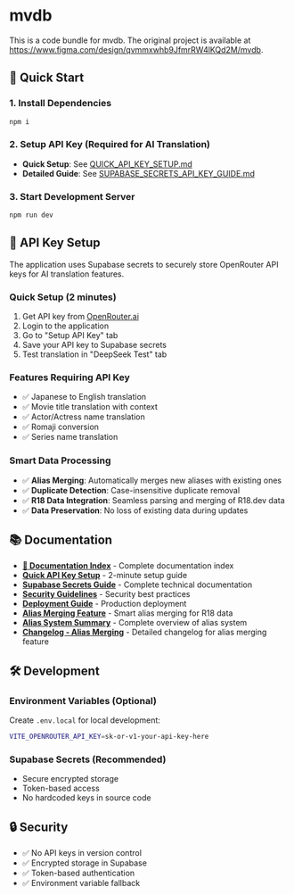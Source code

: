
# mvdb

This is a code bundle for mvdb. The original project is available at https://www.figma.com/design/qvmmxwhb9JfmrRW4lKQd2M/mvdb.

## 🚀 Quick Start

### 1. Install Dependencies
```bash
npm i
```

### 2. Setup API Key (Required for AI Translation)
- **Quick Setup**: See [QUICK_API_KEY_SETUP.md](./QUICK_API_KEY_SETUP.md)
- **Detailed Guide**: See [SUPABASE_SECRETS_API_KEY_GUIDE.md](./SUPABASE_SECRETS_API_KEY_GUIDE.md)

### 3. Start Development Server
```bash
npm run dev
```

## 🔑 API Key Setup

The application uses Supabase secrets to securely store OpenRouter API keys for AI translation features.

### **Quick Setup (2 minutes)**
1. Get API key from [OpenRouter.ai](https://openrouter.ai/)
2. Login to the application
3. Go to "Setup API Key" tab
4. Save your API key to Supabase secrets
5. Test translation in "DeepSeek Test" tab

### **Features Requiring API Key**
- ✅ Japanese to English translation
- ✅ Movie title translation with context
- ✅ Actor/Actress name translation
- ✅ Romaji conversion
- ✅ Series name translation

### **Smart Data Processing**
- ✅ **Alias Merging**: Automatically merges new aliases with existing ones
- ✅ **Duplicate Detection**: Case-insensitive duplicate removal
- ✅ **R18 Data Integration**: Seamless parsing and merging of R18.dev data
- ✅ **Data Preservation**: No loss of existing data during updates

## 📚 Documentation

- [**📖 Documentation Index**](./DOCUMENTATION_INDEX.md) - Complete documentation index
- [**Quick API Key Setup**](./QUICK_API_KEY_SETUP.md) - 2-minute setup guide
- [**Supabase Secrets Guide**](./SUPABASE_SECRETS_API_KEY_GUIDE.md) - Complete technical documentation
- [**Security Guidelines**](./SECURITY_GUIDELINES.md) - Security best practices
- [**Deployment Guide**](./DEPLOYMENT.md) - Production deployment
- [**Alias Merging Feature**](./ALIAS_MERGING_FEATURE.md) - Smart alias merging for R18 data
- [**Alias System Summary**](./ALIAS_SYSTEM_SUMMARY.md) - Complete overview of alias system
- [**Changelog - Alias Merging**](./CHANGELOG_ALIAS_MERGING.md) - Detailed changelog for alias merging feature

## 🛠️ Development

### **Environment Variables (Optional)**
Create `.env.local` for local development:
```bash
VITE_OPENROUTER_API_KEY=sk-or-v1-your-api-key-here
```

### **Supabase Secrets (Recommended)**
- Secure encrypted storage
- Token-based access
- No hardcoded keys in source code

## 🔒 Security

- ✅ No API keys in version control
- ✅ Encrypted storage in Supabase
- ✅ Token-based authentication
- ✅ Environment variable fallback
  